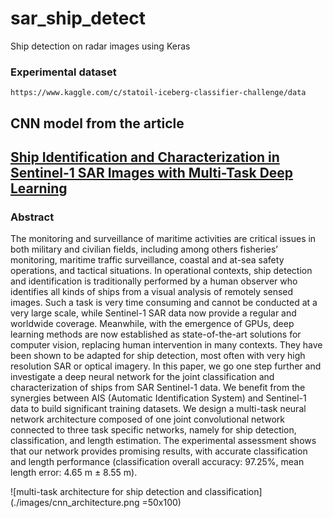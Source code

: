 # sar_ship_detect

Ship detection on radar images using Keras

### Experimental dataset

`https://www.kaggle.com/c/statoil-iceberg-classifier-challenge/data` 


## CNN model from the article


## [Ship Identification and Characterization in Sentinel-1 SAR Images with Multi-Task Deep Learning](https://doi.org/10.3390/rs11242997)


### Abstract

The monitoring and surveillance of maritime activities are critical issues in both military and civilian 
fields, including among others fisheries’ monitoring, maritime traffic surveillance, coastal and at-sea 
safety operations, and tactical situations. In operational contexts, ship detection and identification 
is traditionally performed by a human observer who identifies all kinds of ships from a visual analysis 
of remotely sensed images. Such a task is very time consuming and cannot be conducted at a very large scale, 
while Sentinel-1 SAR data now provide a regular and worldwide coverage. Meanwhile, with the emergence of GPUs, 
deep learning methods are now established as state-of-the-art solutions for computer vision, replacing human 
intervention in many contexts. They have been shown to be adapted for ship detection, most often with very 
high resolution SAR or optical imagery. In this paper, we go one step further and investigate a deep neural 
network for the joint classification and characterization of ships from SAR Sentinel-1 data. We benefit from 
the synergies between AIS (Automatic Identification System) and Sentinel-1 data to build significant training 
datasets. We design a multi-task neural network architecture composed of one joint convolutional network 
connected to three task specific networks, namely for ship detection, classification, and length estimation. 
The experimental assessment shows that our network provides promising results, with accurate classification 
and length performance (classification overall accuracy: 97.25%, mean length error: 4.65 m ± 8.55 m).

![multi-task architecture for ship detection and classification](./images/cnn_architecture.png =50x100)